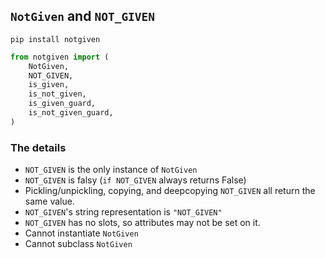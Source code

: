 ## `NotGiven` and `NOT_GIVEN`

```
pip install notgiven
```

```python
from notgiven import (
    NotGiven,
    NOT_GIVEN,
    is_given,
    is_not_given,
    is_given_guard,
    is_not_given_guard,
)
```

### The details

- `NOT_GIVEN` is the only instance of `NotGiven`
- `NOT_GIVEN` is falsy (`if NOT_GIVEN` always returns False)
- Pickling/unpickling, copying, and deepcopying `NOT_GIVEN` all return the same value.
- `NOT_GIVEN`'s string representation is `"NOT_GIVEN"`
- `NOT_GIVEN` has no slots, so attributes may not be set on it.
- Cannot instantiate `NotGiven`
- Cannot subclass `NotGiven`

